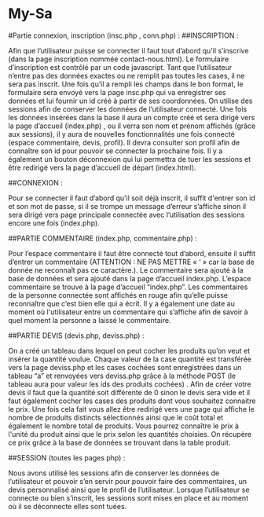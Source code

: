 # My-Sa

#Partie connexion, inscription (insc.php , conn.php) :
##INSCRIPTION :

Afin que l’utilisateur puisse se connecter il faut tout d’abord qu’il s’inscrive (dans la page inscription nommée contact-nous.html).
Le formulaire d’inscription est contrôlé par un code javascript. Tant que l’utilisateur n’entre pas des données exactes ou ne remplit pas toutes les cases, il ne sera pas inscrit. Une fois qu’il a rempli les champs dans le bon format, le formulaire sera envoyé vers la page insc.php qui va enregistrer ses données et lui fournir un id créé à partir de ses coordonnées. On utilise des sessions afin de conserver les données de l’utilisateur connecté. Une fois les données insérées dans la base il aura un compte créé et sera dirigé vers la page d’accueil (index.php) , ou il verra son nom et prénom affichés (grâce aux sessions), il y aura de nouvelles fonctionnalités une fois connecté (espace commentaire, devis, profil). Il devra consulter son profil afin de connaître son id pour pouvoir se connecter la prochaine fois. Il y a également un bouton déconnexion qui lui permettra de tuer les sessions et être redirigé vers la page d’accueil de départ (index.html).



##CONNEXION :

Pour se connecter il faut d’abord qu’il soit déjà inscrit, il suffit d'entrer son id et son mot de passe, si il se trompe un message d’erreur s’affiche sinon il sera dirigé vers page principale connectée avec l’utilisation des sessions encore une fois (index.php).



##PARTIE COMMENTAIRE (index.php, commentaire.php) :

Pour l’espace commentaire il faut être connecté tout d’abord, ensuite il suffit d’entrer un commentaire (ATTENTION : NE PAS METTRE «  ‘ » car la base de donnée ne reconnaît pas ce caractère.). Le commentaire sera ajouté à la base de données et sera ajouté dans la page d’accueil index.php. L’espace commentaire se trouve à la page d’accueil “index.php”. Les commentaires de la personne connectée sont affichés en rouge afin qu’elle puisse reconnaître que c’est bien elle qui a écrit. Il y a également une date au moment où l'utilisateur entre un commentaire qui s’affiche afin de savoir à quel moment la personne a laissé le commentaire.



##PARTIE DEVIS (devis.php, deviss.php) :
 
On a créé un tableau dans lequel on peut cocher les produits qu’on veut et insérer la quantité voulue. Chaque valeur de la case quantité est transférée vers la page deviss.php et les cases cochées sont enregistrées dans un tableau “a” et renvoyées vers deviss.php grâce à la méthode POST (le tableau aura pour valeur les ids des produits cochées) . Afin de créer votre devis il faut que la quantité soit différente de 0 sinon le devis sera vide et il faut également cocher les cases des produits dont vous souhaitez connaitre le prix. Une fois cela fait vous allez être redirigé vers une page qui affiche le nombre de produits distincts sélectionnés ainsi que le coût total et également le nombre total de produits. Vous pourrez connaître le prix à l'unité du produit ainsi que le prix selon les quantités choisies. On récupère ce prix grâce à la base de données se trouvant dans la table produit.

 

##SESSION (toutes les pages php) :

Nous avons utilisé les sessions afin de conserver les données de l’utilisateur et pouvoir s’en servir pour pouvoir faire des commentaires, un devis personnalisé ainsi que le profil de l’utilisateur. Lorsque l’utilisateur se connecte ou bien s’inscrit, les sessions sont mises en place et au moment où il se déconnecte elles sont tuées. 

